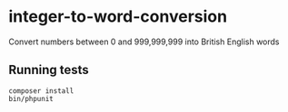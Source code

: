 # integer-to-word-conversion
Convert numbers between 0 and 999,999,999 into British English words

## Running tests
```
composer install
bin/phpunit
```
